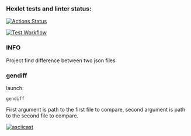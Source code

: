 ### Hexlet tests and linter status:
[![Actions Status](https://github.com/jLukatar/frontend-project-46/workflows/hexlet-check/badge.svg)](https://github.com/jLukatar/frontend-project-46/actions)

[![Test Workflow](https://github.com/jLukatar/frontend-project-46/workflows/jestTests/badge.svg)](https://github.com/jLukatar/frontend-project-46/actions)

### INFO

Project find difference between two json files

### gendiff

launch:
```
gendiff
```
First argument is path to the first file to compare, second argument is path to the second file  to compare.

[![asciicast](https://asciinema.org/a/OihacwoQ4CbpriFgTuQrK0eo1.svg)](https://asciinema.org/a/OihacwoQ4CbpriFgTuQrK0eo1)